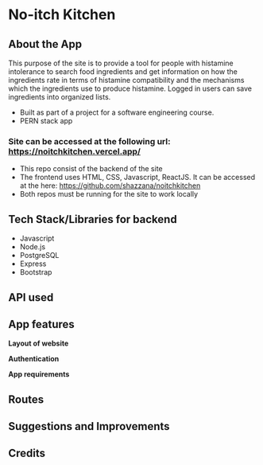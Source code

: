 # No-itch Kitchen

## About the App

This purpose of the site is to provide a tool for people with histamine intolerance to search food ingredients and get information on how the ingredients rate in terms of histamine compatibility and the mechanisms which the ingredients use to produce histamine. Logged in users can save ingredients into organized lists.

- Built as part of a project for a software engineering course.
- PERN stack app

### Site can be accessed at the following url: https://noitchkitchen.vercel.app/

- This repo consist of the backend of the site
- The frontend uses HTML, CSS, Javascript, ReactJS. It can be accessed at the here: https://github.com/shazzana/noitchkitchen
- Both repos must be running for the site to work locally

## Tech Stack/Libraries for backend

- Javascript
- Node.js
- PostgreSQL
- Express
- Bootstrap

## API used

## App features

**Layout of website**

**Authentication**

**App requirements**

## Routes

## Suggestions and Improvements

## Credits
